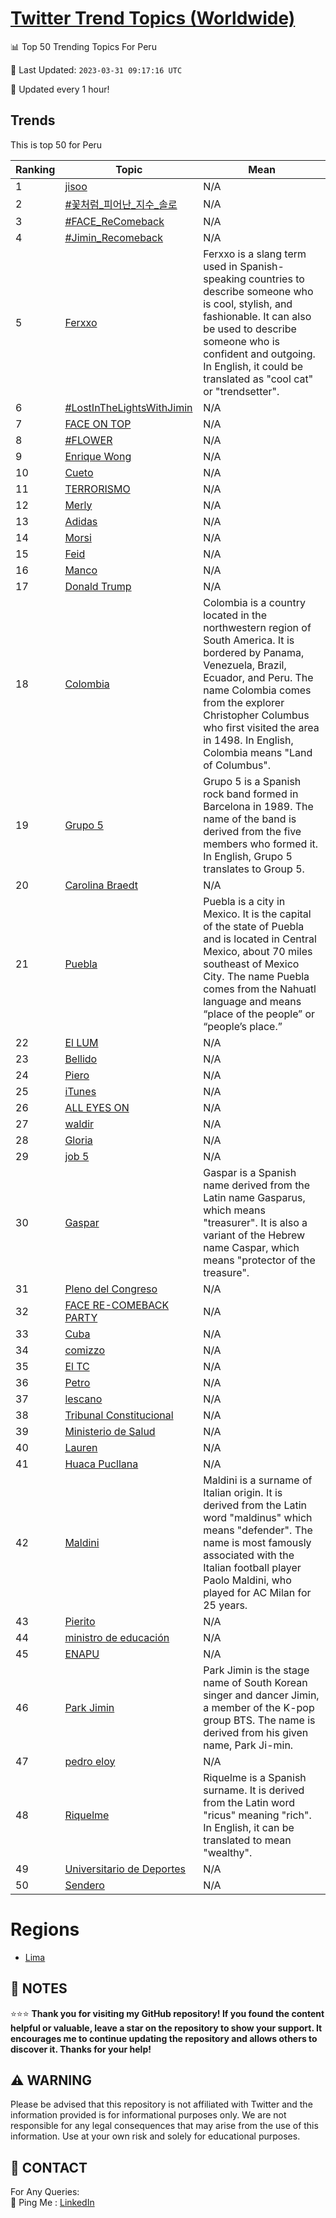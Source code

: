 [Twitter Trend Topics (Worldwide)](https://github.com/ErcinDedeoglu/Twitter-Trend-Topics)
==========


📊 Top 50 Trending Topics For Peru

📆 Last Updated: `2023-03-31 09:17:16 UTC`

🔧 Updated every 1 hour!


## Trends

This is top 50 for Peru

| Ranking | Topic | Mean |
| ------- | ------------ | ------------ |
| 1 | [jisoo](http://twitter.com/search?q=jisoo) | N/A |
| 2 | [#꽃처럼_피어난_지수_솔로](http://twitter.com/search?q=%23%ea%bd%83%ec%b2%98%eb%9f%bc_%ed%94%bc%ec%96%b4%eb%82%9c_%ec%a7%80%ec%88%98_%ec%86%94%eb%a1%9c) | N/A |
| 3 | [#FACE_ReComeback](http://twitter.com/search?q=%23FACE_ReComeback) | N/A |
| 4 | [#Jimin_Recomeback](http://twitter.com/search?q=%23Jimin_Recomeback) | N/A |
| 5 | [Ferxxo](http://twitter.com/search?q=Ferxxo) | Ferxxo is a slang term used in Spanish-speaking countries to describe someone who is cool, stylish, and fashionable. It can also be used to describe someone who is confident and outgoing. In English, it could be translated as "cool cat" or "trendsetter". |
| 6 | [#LostInTheLightsWithJimin](http://twitter.com/search?q=%23LostInTheLightsWithJimin) | N/A |
| 7 | [FACE ON TOP](http://twitter.com/search?q=FACE+ON+TOP) | N/A |
| 8 | [#FLOWER](http://twitter.com/search?q=%23FLOWER) | N/A |
| 9 | [Enrique Wong](http://twitter.com/search?q=Enrique+Wong) | N/A |
| 10 | [Cueto](http://twitter.com/search?q=Cueto) | N/A |
| 11 | [TERRORISMO](http://twitter.com/search?q=TERRORISMO) | N/A |
| 12 | [Merly](http://twitter.com/search?q=Merly) | N/A |
| 13 | [Adidas](http://twitter.com/search?q=Adidas) | N/A |
| 14 | [Morsi](http://twitter.com/search?q=Morsi) | N/A |
| 15 | [Feid](http://twitter.com/search?q=Feid) | N/A |
| 16 | [Manco](http://twitter.com/search?q=Manco) | N/A |
| 17 | [Donald Trump](http://twitter.com/search?q=Donald+Trump) | N/A |
| 18 | [Colombia](http://twitter.com/search?q=Colombia) | Colombia is a country located in the northwestern region of South America. It is bordered by Panama, Venezuela, Brazil, Ecuador, and Peru. The name Colombia comes from the explorer Christopher Columbus who first visited the area in 1498. In English, Colombia means "Land of Columbus". |
| 19 | [Grupo 5](http://twitter.com/search?q=Grupo+5) | Grupo 5 is a Spanish rock band formed in Barcelona in 1989. The name of the band is derived from the five members who formed it. In English, Grupo 5 translates to Group 5. |
| 20 | [Carolina Braedt](http://twitter.com/search?q=Carolina+Braedt) | N/A |
| 21 | [Puebla](http://twitter.com/search?q=Puebla) | Puebla is a city in Mexico. It is the capital of the state of Puebla and is located in Central Mexico, about 70 miles southeast of Mexico City. The name Puebla comes from the Nahuatl language and means “place of the people” or “people’s place.” |
| 22 | [El LUM](http://twitter.com/search?q=El+LUM) | N/A |
| 23 | [Bellido](http://twitter.com/search?q=Bellido) | N/A |
| 24 | [Piero](http://twitter.com/search?q=Piero) | N/A |
| 25 | [iTunes](http://twitter.com/search?q=iTunes) | N/A |
| 26 | [ALL EYES ON](http://twitter.com/search?q=ALL+EYES+ON) | N/A |
| 27 | [waldir](http://twitter.com/search?q=waldir) | N/A |
| 28 | [Gloria](http://twitter.com/search?q=Gloria) | N/A |
| 29 | [job 5](http://twitter.com/search?q=job+5) | N/A |
| 30 | [Gaspar](http://twitter.com/search?q=Gaspar) | Gaspar is a Spanish name derived from the Latin name Gasparus, which means "treasurer". It is also a variant of the Hebrew name Caspar, which means "protector of the treasure". |
| 31 | [Pleno del Congreso](http://twitter.com/search?q=Pleno+del+Congreso) | N/A |
| 32 | [FACE RE-COMEBACK PARTY](http://twitter.com/search?q=FACE+RE-COMEBACK+PARTY) | N/A |
| 33 | [Cuba](http://twitter.com/search?q=Cuba) | N/A |
| 34 | [comizzo](http://twitter.com/search?q=comizzo) | N/A |
| 35 | [El TC](http://twitter.com/search?q=El+TC) | N/A |
| 36 | [Petro](http://twitter.com/search?q=Petro) | N/A |
| 37 | [lescano](http://twitter.com/search?q=lescano) | N/A |
| 38 | [Tribunal Constitucional](http://twitter.com/search?q=Tribunal+Constitucional) | N/A |
| 39 | [Ministerio de Salud](http://twitter.com/search?q=Ministerio+de+Salud) | N/A |
| 40 | [Lauren](http://twitter.com/search?q=Lauren) | N/A |
| 41 | [Huaca Pucllana](http://twitter.com/search?q=Huaca+Pucllana) | N/A |
| 42 | [Maldini](http://twitter.com/search?q=Maldini) | Maldini is a surname of Italian origin. It is derived from the Latin word "maldinus" which means "defender". The name is most famously associated with the Italian football player Paolo Maldini, who played for AC Milan for 25 years. |
| 43 | [Pierito](http://twitter.com/search?q=Pierito) | N/A |
| 44 | [ministro de educación](http://twitter.com/search?q=ministro+de+educaci%c3%b3n) | N/A |
| 45 | [ENAPU](http://twitter.com/search?q=ENAPU) | N/A |
| 46 | [Park Jimin](http://twitter.com/search?q=Park+Jimin) | Park Jimin is the stage name of South Korean singer and dancer Jimin, a member of the K-pop group BTS. The name is derived from his given name, Park Ji-min. |
| 47 | [pedro eloy](http://twitter.com/search?q=pedro+eloy) | N/A |
| 48 | [Riquelme](http://twitter.com/search?q=Riquelme) | Riquelme is a Spanish surname. It is derived from the Latin word "ricus" meaning "rich". In English, it can be translated to mean "wealthy". |
| 49 | [Universitario de Deportes](http://twitter.com/search?q=Universitario+de+Deportes) | N/A |
| 50 | [Sendero](http://twitter.com/search?q=Sendero) | N/A |



# Regions

* [Lima](</Peru/Lima.md>)



## 📝 NOTES

⭐⭐⭐ **Thank you for visiting my GitHub repository! If you found the content helpful or valuable, leave a star on the repository to show your support. It encourages me to continue updating the repository and allows others to discover it. Thanks for your help!**


## ⚠️ WARNING

Please be advised that this repository is not affiliated with Twitter and the information provided is for informational purposes only. We are not responsible for any legal consequences that may arise from the use of this information. Use at your own risk and solely for educational purposes.


## 📨 CONTACT

 For Any Queries:  
            🏓 Ping Me : [LinkedIn](https://www.linkedin.com/in/ercindedeoglu/)
